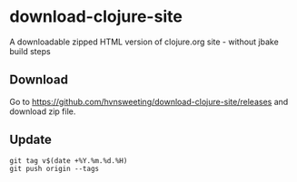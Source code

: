 # download-clojure-site
 A downloadable zipped HTML version of clojure.org site - without jbake build steps 

## Download
Go to https://github.com/hvnsweeting/download-clojure-site/releases and download zip file.

## Update

```
git tag v$(date +%Y.%m.%d.%H)
git push origin --tags
```
